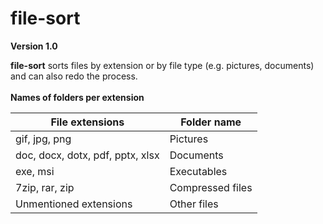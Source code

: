 # file-sort
**Version 1.0**

**file-sort** sorts files by extension or by file type (e.g. pictures, documents) and can also redo the process.<br /><br />
**Names of folders per extension**

|   File extensions                 | Folder name  |
| -------------------               | ------------ |
| gif, jpg, png                     |   Pictures   |
| doc, docx, dotx, pdf, pptx, xlsx  |  Documents   |
| exe, msi                          | Executables  |
| 7zip, rar, zip                    | Compressed files |
| Unmentioned extensions            | Other files  | 


